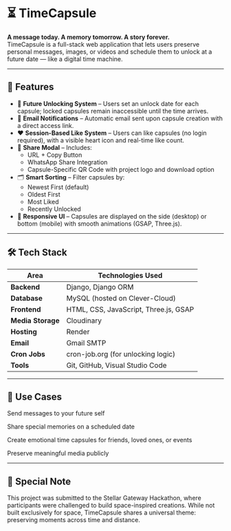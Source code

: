 # ⏳ TimeCapsule

**A message today. A memory tomorrow. A story forever.**  
TimeCapsule is a full-stack web application that lets users preserve personal messages, images, or videos and schedule them to unlock at a future date — like a digital time machine.

---

## 🚀 Features

- 🔐 **Future Unlocking System** – Users set an unlock date for each capsule; locked capsules remain inaccessible until the time arrives.
- 💌 **Email Notifications** – Automatic email sent upon capsule creation with a direct access link.
- ❤️ **Session-Based Like System** – Users can like capsules (no login required), with a visible heart icon and real-time like count.
- 🔗 **Share Modal** – Includes:
  - URL + Copy Button
  - WhatsApp Share Integration
  - Capsule-Specific QR Code with project logo and download option
- 🗂 **Smart Sorting** – Filter capsules by:
  - Newest First (default)
  - Oldest First
  - Most Liked
  - Recently Unlocked
- 📱 **Responsive UI** – Capsules are displayed on the side (desktop) or bottom (mobile) with smooth animations (GSAP, Three.js).

---

## 🛠️ Tech Stack

| Area            | Technologies Used                                     |
|-----------------|--------------------------------------------------------|
| **Backend**     | Django, Django ORM                                     |
| **Database**    | MySQL (hosted on Clever-Cloud)                         |
| **Frontend**    | HTML, CSS, JavaScript, Three.js, GSAP                  |
| **Media Storage** | Cloudinary                                          |
| **Hosting**     | Render                                                |
| **Email**       | Gmail SMTP                                            |
| **Cron Jobs**   | cron-job.org (for unlocking logic)                     |
| **Tools**       | Git, GitHub, Visual Studio Code                        |

---

## 🎯 Use Cases
Send messages to your future self

Share special memories on a scheduled date

Create emotional time capsules for friends, loved ones, or events

Preserve meaningful media publicly

---

## 🌌 Special Note
This project was submitted to the Stellar Gateway Hackathon, where participants were challenged to build space-inspired creations. While not built exclusively for space, TimeCapsule shares a universal theme: preserving moments across time and distance.

